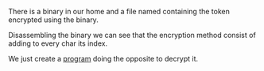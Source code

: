 There is a binary in our home and a file named containing the token encrypted using the binary.

Disassembling the binary we can see that the encryption method consist of adding to every char its index.

We just create a [program](./main.c) doing the opposite to decrypt it.
